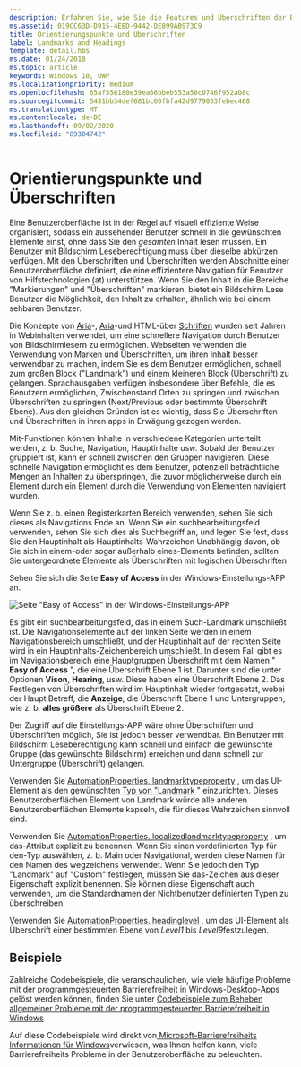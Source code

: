 ```yaml
---
description: Erfahren Sie, wie Sie die Features und Überschriften der Benutzeroberflächen Automatisierung verwenden, um Abschnitte von Inhalten in Ihrer APP zu definieren, die Barrierefreiheit zu verbessern und Benutzern der Hilfstechnologie (at) die Navigation in der Benutzeroberfläche zu ermöglichen.
ms.assetid: 019CC63D-D915-4EBD-9442-DE899AB973C9
title: Orientierungspunkte und Überschriften
label: Landmarks and Headings
template: detail.hbs
ms.date: 01/24/2018
ms.topic: article
keywords: Windows 10, UWP
ms.localizationpriority: medium
ms.openlocfilehash: 65af556180e39ea66bbeb553a50c0746f952a08c
ms.sourcegitcommit: 5481bb34def681bc60fbfa42d9779053febec468
ms.translationtype: MT
ms.contentlocale: de-DE
ms.lasthandoff: 09/02/2020
ms.locfileid: "89304742"
---
```

# <a name="landmarks-and-headings"></a>Orientierungspunkte und Überschriften

Eine Benutzeroberfläche ist in der Regel auf visuell effiziente Weise organisiert, sodass ein aussehender Benutzer schnell in die gewünschten Elemente einst, ohne dass Sie den *gesamten* Inhalt lesen müssen. Ein Benutzer mit Bildschirm Leseberechtigung muss über dieselbe abkürzen verfügen. Mit den Überschriften und Überschriften werden Abschnitte einer Benutzeroberfläche definiert, die eine effizientere Navigation für Benutzer von Hilfstechnologien (at) unterstützen. Wenn Sie den Inhalt in die Bereiche "Markierungen" und "Überschriften" markieren, bietet ein Bildschirm Lese Benutzer die Möglichkeit, den Inhalt zu erhalten, ähnlich wie bei einem sehbaren Benutzer.

Die Konzepte von [Aria](https://www.w3.org/WAI/GL/wiki/Using_ARIA_landmarks_to_identify_regions_of_a_page)-, [Aria](https://www.w3.org/TR/WCAG20-TECHS/ARIA12.html)-und HTML-über [Schriften](https://www.w3.org/TR/2016/NOTE-WCAG20-TECHS-20161007/H42.html) wurden seit Jahren in Webinhalten verwendet, um eine schnellere Navigation durch Benutzer von Bildschirmlesern zu ermöglichen. Webseiten verwenden die Verwendung von Marken und Überschriften, um ihren Inhalt besser verwendbar zu machen, indem Sie es dem Benutzer ermöglichen, schnell zum großen Block ("Landmark") und einem kleineren Block (Überschrift) zu gelangen. Sprachausgaben verfügen insbesondere über Befehle, die es Benutzern ermöglichen, Zwischenstand Orten zu springen und zwischen Überschriften zu springen (Next/Previous oder bestimmte Überschrift Ebene). Aus den gleichen Gründen ist es wichtig, dass Sie Überschriften und Überschriften in ihren apps in Erwägung gezogen werden.

Mit-Funktionen können Inhalte in verschiedene Kategorien unterteilt werden, z. b. Suche, Navigation, Hauptinhalte usw. Sobald der Benutzer gruppiert ist, kann er schnell zwischen den Gruppen navigieren. Diese schnelle Navigation ermöglicht es dem Benutzer, potenziell beträchtliche Mengen an Inhalten zu überspringen, die zuvor möglicherweise durch ein Element durch ein Element durch die Verwendung von Elementen navigiert wurden.

Wenn Sie z. b. einen Registerkarten Bereich verwenden, sehen Sie sich dieses als Navigations Ende an. Wenn Sie ein suchbearbeitungsfeld verwenden, sehen Sie sich dies als Suchbegriff an, und legen Sie fest, dass Sie den Hauptinhalt als Hauptinhalts-Wahrzeichen Unabhängig davon, ob Sie sich in einem-oder sogar außerhalb eines-Elements befinden, sollten Sie untergeordnete Elemente als Überschriften mit logischen Überschriften

Sehen Sie sich die Seite **Easy of Access** in der Windows-Einstellungs-APP an.

![Seite "Easy of Access" in der Windows-Einstellungs-APP](images/EaseOfAccessSettings.png)  

Es gibt ein suchbearbeitungsfeld, das in einem Such-Landmark umschließt ist. Die Navigationselemente auf der linken Seite werden in einem Navigationsbereich umschließt, und der Hauptinhalt auf der rechten Seite wird in ein Hauptinhalts-Zeichenbereich umschließt. In diesem Fall gibt es im Navigationsbereich eine Hauptgruppen Überschrift mit dem Namen " **Easy of Access** ", die eine Überschrift Ebene 1 ist. Darunter sind die unter Optionen **Vison**, **Hearing**, usw. Diese haben eine Überschrift Ebene 2. Das Festlegen von Überschriften wird im Hauptinhalt wieder fortgesetzt, wobei der Haupt Betreff, die **Anzeige**, die Überschrift Ebene 1 und Untergruppen, wie z. b. **alles größere** als Überschrift Ebene 2.

Der Zugriff auf die Einstellungs-APP wäre ohne Überschriften und Überschriften möglich, Sie ist jedoch besser verwendbar. Ein Benutzer mit Bildschirm Leseberechtigung kann schnell und einfach die gewünschte Gruppe (das gewünschte Bildschirm) erreichen und dann schnell zur Untergruppe (Überschrift) gelangen.

Verwenden Sie [AutomationProperties. landmarktypeproperty](/uwp/api/windows.ui.xaml.automation.automationproperties.LandmarkTypeProperty) , um das UI-Element als den gewünschten [Typ von "Landmark](/windows/desktop/WinAuto/landmark-type-identifiers) " einzurichten. Dieses Benutzeroberflächen Element von Landmark würde alle anderen Benutzeroberflächen Elemente kapseln, die für dieses Wahrzeichen sinnvoll sind.

Verwenden Sie [AutomationProperties. localizedlandmarktypeproperty](/uwp/api/windows.ui.xaml.automation.automationproperties.LocalizedLandmarkTypeProperty) , um das-Attribut explizit zu benennen. Wenn Sie einen vordefinierten Typ für den-Typ auswählen, z. b. Main oder Navigational, werden diese Namen für den Namen des wegzeichens verwendet. Wenn Sie jedoch den Typ "Landmark" auf "Custom" festlegen, müssen Sie das-Zeichen aus dieser Eigenschaft explizit benennen. Sie können diese Eigenschaft auch verwenden, um die Standardnamen der Nichtbenutzer definierten Typen zu überschreiben.

Verwenden Sie [AutomationProperties. headinglevel](/uwp/api/windows.ui.xaml.automation.automationproperties.headinglevelproperty) , um das UI-Element als Überschrift einer bestimmten Ebene von *Level1* bis *Level9*festzulegen.

## <a name="examples"></a>Beispiele

Zahlreiche Codebeispiele, die veranschaulichen, wie viele häufige Probleme mit der programmgesteuerten Barrierefreiheit in Windows-Desktop-Apps gelöst werden können, finden Sie unter [Codebeispiele zum Beheben allgemeiner Probleme mit der programmgesteuerten Barrierefreiheit in Windows](/accessibility-tools-docs/)

Auf diese Codebeispiele wird direkt von[ Microsoft-Barrierefreiheits Informationen für Windows](https://github.com/microsoft/accessibility-insights-windows)verwiesen, was Ihnen helfen kann, viele Barrierefreiheits Probleme in der Benutzeroberfläche zu beleuchten.
